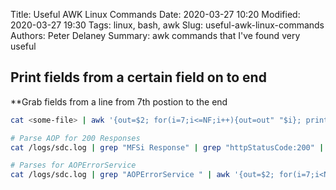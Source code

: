 Title: Useful AWK Linux Commands
Date: 2020-03-27 10:20
Modified: 2020-03-27 19:30
Tags: linux, bash, awk
Slug: useful-awk-linux-commands
Authors: Peter Delaney 
Summary: awk commands that I've found very useful


## Print fields from a certain field on to end
**Grab fields from a line from 7th postion to the end
```bash
cat <some-file> | awk '{out=$2; for(i=7;i<=NF;i++){out=out" "$i}; print out}'

# Parse AOP for 200 Responses
cat /logs/sdc.log | grep "MFSi Response" | grep "httpStatusCode:200" | awk '{out=$2; for(i=7;i<NF;i++){out=out" "$i}; print "Error\n " out "\n " }'

# Parses for AOPErrorService
cat /logs/sdc.log | grep "AOPErrorService " | awk '{out=$2; for(i=7;i<NF;i++){out=out" "$i}; print "Error\n " out "\n " }'

```






